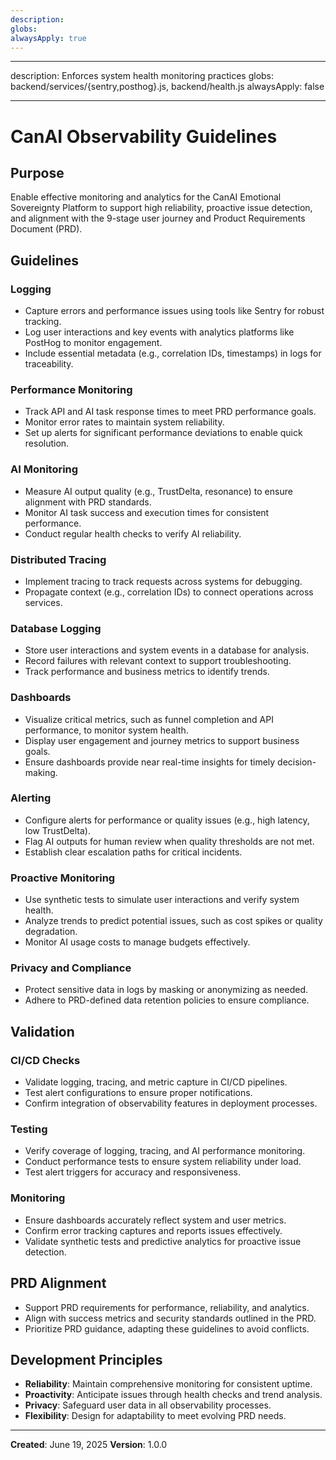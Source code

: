```yaml
---
description:
globs:
alwaysApply: true
---
```


---

description: Enforces system health monitoring practices globs:
backend/services/{sentry,posthog}.js, backend/health.js alwaysApply: false

---

# CanAI Observability Guidelines

## Purpose

Enable effective monitoring and analytics for the CanAI Emotional Sovereignty Platform to support
high reliability, proactive issue detection, and alignment with the 9-stage user journey and Product
Requirements Document (PRD).

## Guidelines

### Logging

- Capture errors and performance issues using tools like Sentry for robust tracking.
- Log user interactions and key events with analytics platforms like PostHog to monitor engagement.
- Include essential metadata (e.g., correlation IDs, timestamps) in logs for traceability.

### Performance Monitoring

- Track API and AI task response times to meet PRD performance goals.
- Monitor error rates to maintain system reliability.
- Set up alerts for significant performance deviations to enable quick resolution.

### AI Monitoring

- Measure AI output quality (e.g., TrustDelta, resonance) to ensure alignment with PRD standards.
- Monitor AI task success and execution times for consistent performance.
- Conduct regular health checks to verify AI reliability.

### Distributed Tracing

- Implement tracing to track requests across systems for debugging.
- Propagate context (e.g., correlation IDs) to connect operations across services.

### Database Logging

- Store user interactions and system events in a database for analysis.
- Record failures with relevant context to support troubleshooting.
- Track performance and business metrics to identify trends.

### Dashboards

- Visualize critical metrics, such as funnel completion and API performance, to monitor system
  health.
- Display user engagement and journey metrics to support business goals.
- Ensure dashboards provide near real-time insights for timely decision-making.

### Alerting

- Configure alerts for performance or quality issues (e.g., high latency, low TrustDelta).
- Flag AI outputs for human review when quality thresholds are not met.
- Establish clear escalation paths for critical incidents.

### Proactive Monitoring

- Use synthetic tests to simulate user interactions and verify system health.
- Analyze trends to predict potential issues, such as cost spikes or quality degradation.
- Monitor AI usage costs to manage budgets effectively.

### Privacy and Compliance

- Protect sensitive data in logs by masking or anonymizing as needed.
- Adhere to PRD-defined data retention policies to ensure compliance.

## Validation

### CI/CD Checks

- Validate logging, tracing, and metric capture in CI/CD pipelines.
- Test alert configurations to ensure proper notifications.
- Confirm integration of observability features in deployment processes.

### Testing

- Verify coverage of logging, tracing, and AI performance monitoring.
- Conduct performance tests to ensure system reliability under load.
- Test alert triggers for accuracy and responsiveness.

### Monitoring

- Ensure dashboards accurately reflect system and user metrics.
- Confirm error tracking captures and reports issues effectively.
- Validate synthetic tests and predictive analytics for proactive issue detection.

## PRD Alignment

- Support PRD requirements for performance, reliability, and analytics.
- Align with success metrics and security standards outlined in the PRD.
- Prioritize PRD guidance, adapting these guidelines to avoid conflicts.

## Development Principles

- **Reliability**: Maintain comprehensive monitoring for consistent uptime.
- **Proactivity**: Anticipate issues through health checks and trend analysis.
- **Privacy**: Safeguard user data in all observability processes.
- **Flexibility**: Design for adaptability to meet evolving PRD needs.

---

**Created**: June 19, 2025 **Version**: 1.0.0
